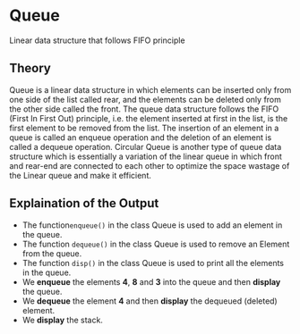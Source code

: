 # Queue
Linear data structure that follows FIFO principle
## Theory
Queue is a linear data structure in which elements can be inserted only from one side of the list called rear, and the elements can be deleted only from the other side called the front. The queue data structure follows the FIFO (First In First Out) principle, i.e. the element inserted at first in the list, is the first element to be removed from the list. The insertion of an element in a queue is called an enqueue operation and the deletion of an element is called a dequeue operation. Circular Queue is another type of queue data structure which is essentially a variation of the linear queue in which front and rear-end are connected to each other to optimize the space wastage of the Linear queue and make it efficient.

## Explaination of the Output
- The function```enqueue()``` in the class Queue is used to add an element in the queue.
- The function ```dequeue()``` in the class Queue is used to remove an Element from the queue.
- The function ```disp()``` in the class Queue is used to print all the elements in the queue.
- We **enqueue** the elements **4**, **8** and **3** into the queue and then **display** the queue.
- We **dequeue** the element **4** and then **display** the dequeued (deleted) element.
- We **display** the stack.
